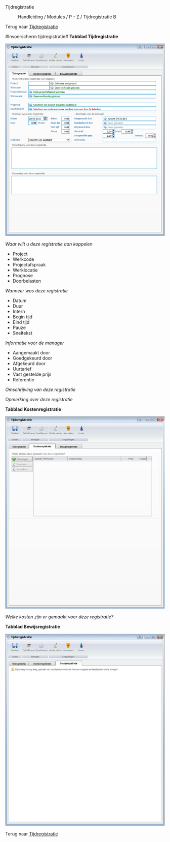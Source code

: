<properties>
	<page>
		<title>Tijdregistratie</title>
		<description>Tijdregistratie</description>
	</page>
	<menu>
		<position>Handleiding / Modules / P - Z / Tijdregistratie</position>
		<title>Invoerscherm tijdregistratie</title>
		<sort>B</sort>
	</menu>
</properties>

Terug naar [Tijdregistratie](http://hybridsaas.support/pages/handleiding/modules/P-Z/tijdregistratie/tijdregistratie)

#Invoerscherm tijdregistratie#
**Tabblad Tijdregistratie**

![](images/tijdregistratie-tijdregistratie.jpg)

*Waar wilt u deze registratie aan koppelen*

- Project
- Werkcode
- Projectafspraak
- Werklocatie
- Prognose
- Doorbelasten

*Wanneer was deze registratie*

- Datum
- Duur
- Intern
- Begin tijd
- Eind tijd
- Pauze
- Sneltekst

*Informatie voor de manager*

- Aangemaakt door
- Goedgekeurd door
- Afgekeurd door
- Uurtarief
- Vast gestelde prijs
- Referentie

*Omschrijving van deze registratie*

*Opmerking over deze registratie*

**Tabblad Kostenregistratie**

![](images/tijdregistratie-kostenregistatie.jpg)

*Welke kosten zijn er gemaakt voor deze registratie?*

**Tabblad Bewijsregistratie**

![](images/tijdregistratie-bewijsregistratie.JPG)

Terug naar [Tijdregistratie](http://hybridsaas.support/pages/handleiding/modules/P-Z/tijdregistratie/tijdregistratie)